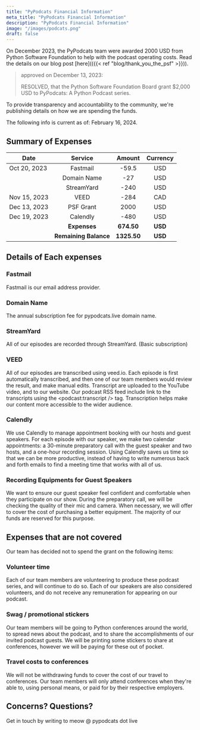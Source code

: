 ```yaml
---
title: "PyPodcats Financial Information"
meta_title: "PyPodcats Financial Information"
description: "PyPodcats Financial Information"
image: "/images/podcats.png"
draft: false
---
```



On December 2023, the PyPodcats team were awarded 2000 USD from Python Software Foundation to help with the
podcast operating costs. Read the details on our blog post [here](({{< ref "blog/thank_you_the_psf" >}})).


> approved on December 13, 2023:
> 
> RESOLVED, that the Python Software Foundation Board grant $2,000 USD to PyPodcats: A Python Podcast series.


To provide transparency and accountability to the community, we're publishing details on how we are spending the funds.

The following info is current as of: February 16, 2024.

## Summary of Expenses

| Date         |        Service        |    Amount    | Currency |
|--------------|:---------------------:|:------------:|:--------:|
| Oct 20, 2023 |       Fastmail        |    -59.5     |   USD    |
|              |      Domain Name      |     -27      |   USD    |
|              |      StreamYard       |     -240     |   USD    |
| Nov 15, 2023 |         VEED          |     -284     |   CAD    |
| Dec 13, 2023 |       PSF Grant       |     2000     |   USD    |
| Dec 19, 2023 |       Calendly        |     -480     |   USD    |
|              |     **Expenses**      |  **674.50**  | **USD**  |
|              | **Remaining Balance** | **1325.50**  | **USD**  |

## Details of Each expenses

### Fastmail

Fastmail is our email address provider.

### Domain Name

The annual subscription fee for pypodcats.live domain name.

### StreamYard

All of our episodes are recorded through StreamYard. (Basic subscription)

### VEED

All of our episodes are transcribed using veed.io. Each episode is first automatically transcribed, and then one of our team
members would review the result, and make manual edits. Transcript are uploaded to the YouTube video, and to our website.
Our podcast RSS feed include link to the transcripts using the <podcast:transcript /> tag. Transcription helps make
our content more accessible to the wider audience.

### Calendly

We use Calendly to manage appointment booking with our hosts and guest speakers. For each episode with our speaker,
we make two calendar appointments: a 30-minute preparatory call with the guest speaker and two hosts,
and a one-hour recording session. Using Calendly saves us time so that we can be more productive, instead of having to
write numerous back and forth emails to find a meeting time that works with all of us.

### Recording Equipments for Guest Speakers

We want to ensure our guest speaker feel confident and comfortable when they participate on our show. During the preparatory call,
we will be checking the quality of their mic and camera. When necessary, we will offer to cover the cost of
purchasing a better equipment. The majority of our funds are reserved for this purpose.

## Expenses that are not covered

Our team has decided not to spend the grant on the following items:

### Volunteer time

Each of our team members are volunteering to produce these podcast series, and will continue to do so.
Each of our speakers are also considered volunteers, and do not receive any remuneration for appearing on our podcast.

### Swag / promotional stickers

Our team members will be going to Python conferences around the world, to spread news about the podcast, and to share the accomplishments
of our invited podcast guests. We will be printing some stickers to share at conferences, however we will be paying for these out of pocket.

### Travel costs to conferences

We will not be withdrawing funds to cover the cost of our travel to conferences. Our team members will only attend conferences
when they're able to, using personal means, or paid for by their respective employers.

## Concerns? Questions?

Get in touch by writing to meow @ pypodcats dot live
